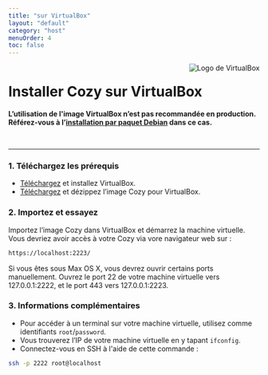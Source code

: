 ```yaml
---
title: "sur VirtualBox"
layout: "default"
category: "host"
menuOrder: 4
toc: false
---
```



<div style="height: 0; overflow: shown; text-align: right">
<img alt="Logo de VirtualBox" src="/assets/images/virtualbox-logo.png">
</div>

# Installer Cozy sur VirtualBox

**L’utilisation de l'image VirtualBox n’est pas recommandée en production.**    
**Référez-vous à l’[installation par paquet Debian](install-on-debian.html) dans ce cas.**

<br>

---

<h3>1. Téléchargez les prérequis</h3>

* [Téléchargez](https://www.virtualbox.org/wiki/Downloads) et installez VirtualBox.
* [Téléchargez](http://files.cozycloud.cc/cozycloud-virtualimage.zip) et dézippez l’image Cozy pour VirtualBox.

<h3>2. Importez et essayez</h3>

Importez l’image Cozy dans VirtualBox et démarrez la machine virtuelle.
Vous devriez avoir accès à votre Cozy via vore navigateur web sur :

```bash
https://localhost:2223/
```

Si vous êtes sous Max OS X, vous devrez ouvrir certains ports manuellement.
Ouvrez le port 22 de votre machine virtuelle vers 127.0.0.1:2222, et le port 443 vers 127.0.0.1:2223.

<h3>3. Informations complémentaires</h3>

* Pour accéder à un terminal sur votre machine virtuelle, utilisez comme identifiants `root`/`password`.
* Vous trouverez l’IP de votre machine virtuelle en y tapant `ifconfig`.
* Connectez-vous en SSH à l'aide de cette commande :

```bash
ssh -p 2222 root@localhost
```
